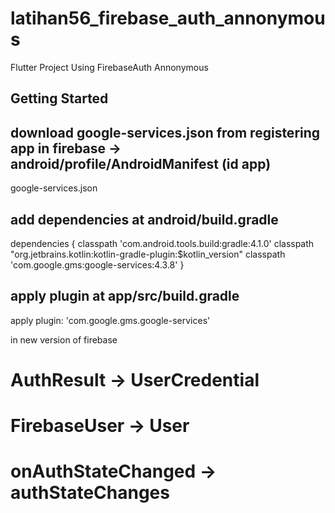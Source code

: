 # latihan56_firebase_auth_annonymous

Flutter Project Using FirebaseAuth Annonymous

## Getting Started

## download google-services.json from registering app in firebase -> android/profile/AndroidManifest (id app)

google-services.json

## add dependencies at android/build.gradle

dependencies {
classpath 'com.android.tools.build:gradle:4.1.0'
classpath "org.jetbrains.kotlin:kotlin-gradle-plugin:$kotlin_version"
classpath 'com.google.gms:google-services:4.3.8'
}

## apply plugin at app/src/build.gradle

apply plugin: 'com.google.gms.google-services'

in new version of firebase

# AuthResult -> UserCredential

# FirebaseUser -> User

# onAuthStateChanged -> authStateChanges
